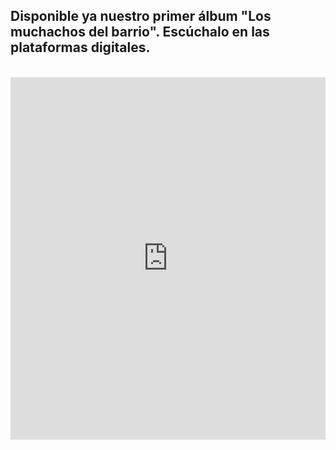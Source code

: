 ## Disponible ya nuestro primer álbum "Los muchachos del barrio". Escúchalo en las plataformas digitales.
<br/>

<iframe src="https://open.spotify.com/embed/album/6ZLBxFv1eFc6oN90yeNK7P" width="100%" height="580" frameborder="0" allowtransparency="true" allow="encrypted-media"></iframe>
